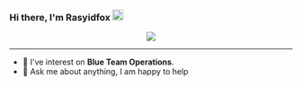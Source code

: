 ### Hi there, I'm Rasyidfox <img src="https://media.giphy.com/media/hvRJCLFzcasrR4ia7z/giphy.gif" width="20px">
<p align="center">
  <img src="https://readme-typing-svg.herokuapp.com/?lines=Computer+Engineering;Cyber+Security+Enthusiast;Always%20learning%20new%20things&center=true&width=500&height=50"></a>
</p>
<hr>

- 🔭 I've interest on **Blue Team Operations**.
- 💬 Ask me about anything, I am happy to help

<!---
rasyidfox/rasyidfox is a ✨ special ✨ repository because its `README.md` (this file) appears on your GitHub profile.
You can click the Preview link to take a look at your changes.
--->

